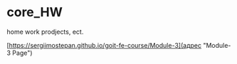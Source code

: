 # core_HW
home work prodjects, ect.

[https://sergiimostepan.github.io/goit-fe-course/Module-3](адрес "Module-3 Page")
